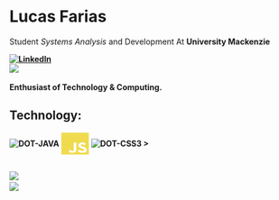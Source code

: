 # Lucas Farias
<p>Student <em> Systems Analysis </em> and Development At <strong> University Mackenzie </strong.</p>

[![LinkedIn](https://img.shields.io/badge/LinkedIn-%230077B5.svg?logo=linkedin&logoColor=white)](https://linkedin.com/in/https://www.linkedin.com/in/lucas-farias-das-neves-118845239/) <br>
[![](https://visitcount.itsvg.in/api?id=LucasfNeves&icon=0&color=0)](https://visitcount.itsvg.in)

<p> Enthusiast of Technology & Computing. </p>

<h2>Technology:</h2>

<div style="display: inline_block">
    <img align="center" alt="DOT-JAVA" height="40" width="50" src="https://cdn.jsdelivr.net/gh/devicons/devicon/icons/java/java-original.svg"/>
    <img align="center" alt="DOT-Js" height="40" width="50" src="https://raw.githubusercontent.com/devicons/devicon/master/icons/javascript/javascript-plain.svg">
    <img align="center" alt="DOT-CSS3" height="40" width="50" src="https://cdn.jsdelivr.net/gh/devicons/devicon/icons/css3/css3-original.svg" />
          >
   
          
</div>

##
<div>
    
![](https://github-readme-stats.vercel.app/api?username=LucasfNeves&theme=algolia&hide_border=false&include_all_commits=false&count_private=false)<br/>
![](https://github-readme-stats.vercel.app/api/top-langs/?username=LucasfNeves&theme=algolia&hide_border=false&include_all_commits=false&count_private=false&layout=compact)

</div>

